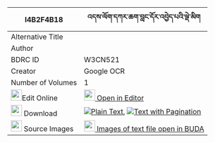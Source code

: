 |I4B2F4B18|འདས་ལོག་དཀར་ཆག་བླང་དོར་འབྱེད་པའི་ལྡེ་མིག 
| --- | --- 
|Alternative Title |
|Author | 
|BDRC ID | W3CN521
|Creator | Google OCR
|Number of Volumes| 1
|<img width="25" src="https://img.icons8.com/color/25/000000/edit-property.png">Edit Online| [<img width="25" src="https://avatars.githubusercontent.com/u/45091458?s=200&v=4"> Open in Editor](http://editor.openpecha.org/I4B2F4B18)
|<img width="25" src="https://img.icons8.com/fluent/48/000000/download-2.png"/>  Download | [![](https://img.icons8.com/color/20/000000/txt.png)Plain Text](https://github.com/Openpecha/I4B2F4B18/releases/download/v2/delok_karchak_langdor_jepa_i_d_plain_I4B2F4B18.zip), [![](https://img.icons8.com/color/20/000000/txt.png)Text with Pagination](https://github.com/Openpecha/I4B2F4B18/releases/download/v2/delok_karchak_langdor_jepa_i_d_pages_I4B2F4B18.zip)
|<img width="25" src="https://img.icons8.com/plasticine/100/000000/pictures-folder.png"/>  Source Images | [<img width="25" src="https://library.bdrc.io/icons/BUDA-small.svg"> Images of text file open in BUDA](https://library.bdrc.io/show/bdr:W3CN521)
